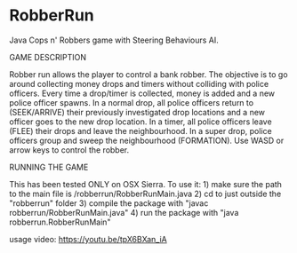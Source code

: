 # RobberRun
Java Cops n' Robbers game with Steering Behaviours AI.

GAME DESCRIPTION

Robber run allows the player to control a bank robber. The objective is to go around collecting money drops and timers without colliding with police officers. Every time a drop/timer is collected, money is added and a new police officer spawns. In a normal drop, all police officers return to (SEEK/ARRIVE) their previously investigated drop locations and a new officer goes to the new drop location. In a timer, all police officers leave (FLEE) their drops and leave the neighbourhood. In a super drop, police officers group and sweep the neighbourhood (FORMATION). Use WASD or arrow keys to control the robber.

RUNNING THE GAME

This has been tested ONLY on OSX Sierra. To use it:
	1) make sure the path to the main file is /robberrun/RobberRunMain.java
	2) cd to just outside the "robberrun" folder
	3) compile the package with "javac robberrun/RobberRunMain.java"
	4) run the package with "java robberrun.RobberRunMain"

usage video: https://youtu.be/tpX6BXan_iA
